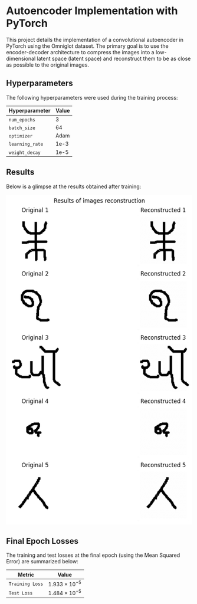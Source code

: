 # Autoencoder Implementation with PyTorch

This project details the implementation of a convolutional autoencoder in PyTorch using the Omniglot dataset. The primary goal is to use the encoder-decoder architecture to compress the images into a low-dimensional latent space (latent space) and reconstruct them to be as close as possible to the original images.

## Hyperparameters
The following hyperparameters were used during the training process:

| **Hyperparameter** | **Value**                  |
|---------------------|----------------------------|
| `num_epochs`        | 3                          |
| `batch_size`        | 64                         |
| `optimizer`         | Adam                       |
| `learning_rate`     | 1e-3                       |
| `weight_decay`      | 1e-5                       |

## Results
Below is a glimpse at the results obtained after training:

<img src="assets/reconstruction_results.png">

## Final Epoch Losses
The training and test losses at the final epoch  (using the Mean Squared Error) are summarized below:


| **Metric**        | **Value**                       |
|--------------------|---------------------------------|
| `Training Loss`    | $1.933 \times 10^{-5}$        |
| `Test Loss`        | $1.484 \times 10^{-5}$      |



